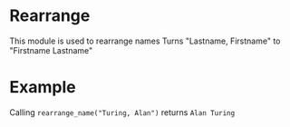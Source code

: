 # Rearrange

This module is used to rearrange names
Turns "Lastname, Firstname" to "Firstname Lastname"

# Example

Calling `rearrange_name("Turing, Alan")` returns `Alan Turing`
